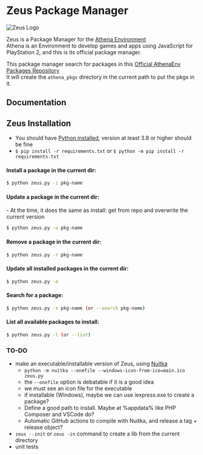 # Zeus Package Manager

![Zeus Logo](zeus-logo1.png)

Zeus is a Package Manager for the [Athena Environment](https://github.com/DanielSant0s/AthenaEnv)  
Athena is an Environment to develop games and apps using JavaScript for PlayStation 2, and this is its official package manager.

This package manager search for packages in this [Official AthenaEnv Packages Repository](https://github.com/terremoth/athenaenv-pkgs)  
It will create the `athena_pkgs` directory in the current path to put the pkgs in it.

## Documentation

## Zeus Installation
- You should have [Python installed](https://www.python.org/downloads/), version at least 3.8 or higher should be fine
- `$ pip install -r requirements.txt` or `$ python -m pip install -r requirements.txt`

#### Install a package in the current dir:

```sh
$ python zeus.py -i pkg-name
```

#### Update a package in the current dir:

\- At the time, it does the same as install: get from repo and overwrite the current version

```sh
$ python zeus.py -u pkg-name
```

#### Remove a package in the current dir:

```sh
$ python zeus.py -r pkg-name
```

#### Update all installed packages in the current dir:

```sh
$ python zeus.py -a
```

#### Search for a package:

```sh
$ python zeus.py -s pkg-name (or --search pkg-name)
```

#### List all available packages to install:

```sh
$ python zeus.py -l (or --list)
```

### TO-DO
- make an executable/installable version of Zeus, using [Nuitka](https://github.com/Nuitka/Nuitka)
  - `python -m nuitka --onefile --windows-icon-from-ico=main.ico zeus.py`
  - the `--onefile` option is debatable if it is a good idea
  - we must see an icon file for the executable
  - if installable (Windows), maybe we can use iexpress.exe to create a package?
  - Define a good path to install. Maybe at %appdata% like PHP Composer and VSCode do?
  - Automatic GitHub actions to compile with Nuitka, and release a tag + release object?
- `zeus --init` or `zeus -in` command to create a lib from the current directory
- unit tests
